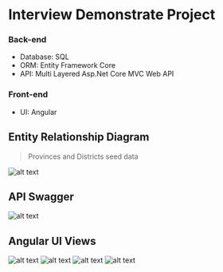 # Interview Demonstrate Project

### Back-end  
* Database: SQL
* ORM: Entity Framework Core
* API: Multi Layered Asp.Net Core MVC Web API
### Front-end
* UI: Angular

## Entity Relationship Diagram
> Provinces and Districts seed data  

![alt text](https://github.com/ArifTarp/Interview-Demonstrate-Project/blob/master/screen-shots/erd.JPG)

## API Swagger
![alt text](https://github.com/ArifTarp/Interview-Demonstrate-Project/blob/master/screen-shots/swagger.png)

## Angular UI Views
![alt text](https://github.com/ArifTarp/Interview-Demonstrate-Project/blob/master/screen-shots/newStudentForm.png)
![alt text](https://github.com/ArifTarp/Interview-Demonstrate-Project/blob/master/screen-shots/listStudent.png)
![alt text](https://github.com/ArifTarp/Interview-Demonstrate-Project/blob/master/screen-shots/listAddress.png)
![alt text](https://github.com/ArifTarp/Interview-Demonstrate-Project/blob/master/screen-shots/listProvincesWithDistricts.png)
